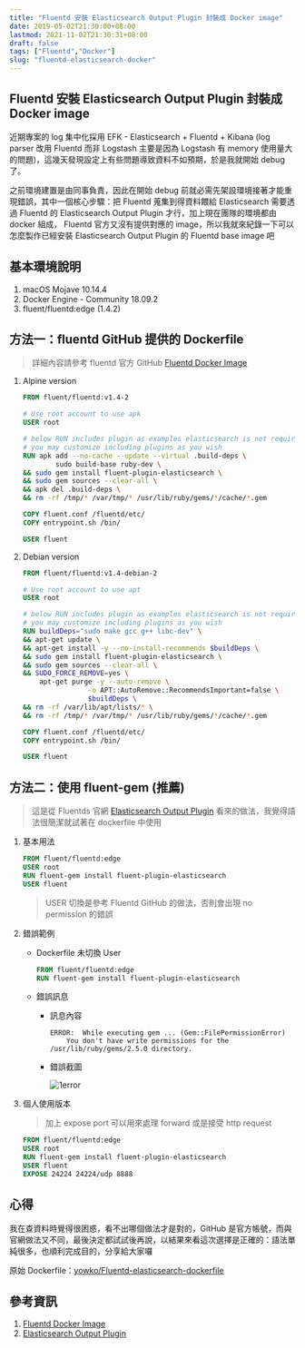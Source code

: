```yaml
---
title: "Fluentd 安裝 Elasticsearch Output Plugin 封裝成 Docker image"
date: 2019-05-02T21:30:00+08:00
lastmod: 2021-11-02T21:30:31+08:00
draft: false
tags: ["Fluentd","Docker"]
slug: "fluentd-elasticsearch-docker"
---
```

## Fluentd 安裝 Elasticsearch Output Plugin 封裝成 Docker image

近期專案的 log 集中化採用 EFK - Elasticsearch + Fluentd + Kibana (log parser 改用 Fluentd 而非 Logstash 主要是因為 Logstash 有 memory 使用量大的問題)，這幾天發現設定上有些問題導致資料不如預期，於是我就開始 debug 了。

之前環境建置是由同事負責，因此在開始 debug 前就必需先架設環境接著才能重現錯誤，其中一個核心步驟：把 Fluentd 蒐集到得資料餵給 Elasticsearch 需要透過 Fluentd 的 Elasticsearch Output Plugin 才行，加上現在團隊的環境都由 docker 組成， Fluentd 官方又沒有提供對應的 image，所以我就來紀錄一下可以怎麼製作已經安裝 Elasticsearch Output Plugin 的 Fluentd base image 吧

## 基本環境說明

1. macOS Mojave 10.14.4
2. Docker Engine - Community 18.09.2
3. fluent/fluentd:edge (1.4.2)

## 方法一：fluentd GitHub 提供的 Dockerfile

> 詳細內容請參考 fluentd 官方 GitHub [Fluentd Docker Image](https://github.com/fluent/fluentd-docker-image#3-customize-dockerfile-to-install-plugins-optional)

1. Alpine version

    ```dockerfile
    FROM fluent/fluentd:v1.4-2

    # Use root account to use apk
    USER root

    # below RUN includes plugin as examples elasticsearch is not required
    # you may customize including plugins as you wish
    RUN apk add --no-cache --update --virtual .build-deps \
            sudo build-base ruby-dev \
    && sudo gem install fluent-plugin-elasticsearch \
    && sudo gem sources --clear-all \
    && apk del .build-deps \
    && rm -rf /tmp/* /var/tmp/* /usr/lib/ruby/gems/*/cache/*.gem

    COPY fluent.conf /fluentd/etc/
    COPY entrypoint.sh /bin/

    USER fluent
    ```

2. Debian version

    ```dockerfile
    FROM fluent/fluentd:v1.4-debian-2

    # Use root account to use apt
    USER root

    # below RUN includes plugin as examples elasticsearch is not required
    # you may customize including plugins as you wish
    RUN buildDeps="sudo make gcc g++ libc-dev" \
    && apt-get update \
    && apt-get install -y --no-install-recommends $buildDeps \
    && sudo gem install fluent-plugin-elasticsearch \
    && sudo gem sources --clear-all \
    && SUDO_FORCE_REMOVE=yes \
        apt-get purge -y --auto-remove \
                    -o APT::AutoRemove::RecommendsImportant=false \
                    $buildDeps \
    && rm -rf /var/lib/apt/lists/* \
    && rm -rf /tmp/* /var/tmp/* /usr/lib/ruby/gems/*/cache/*.gem

    COPY fluent.conf /fluentd/etc/
    COPY entrypoint.sh /bin/

    USER fluent
    ```

## 方法二：使用 fluent-gem (推薦)

> 這是從 Fluentds 官網 [Elasticsearch Output Plugin](https://docs.fluentd.org/v1.0/articles/out_elasticsearch) 看來的做法，我覺得語法很簡潔就試著在 dockerfile 中使用

1. 基本用法

    ```dockerfile
    FROM fluent/fluentd:edge
    USER root
    RUN fluent-gem install fluent-plugin-elasticsearch
    USER fluent
    ```

    > USER 切換是參考 Fluentd GitHub 的做法，否則會出現 no permission 的錯誤

2. 錯誤範例

    - Dockerfile 未切換 User

        ```dockerfile
        FROM fluent/fluentd:edge
        RUN fluent-gem install fluent-plugin-elasticsearch
        ```

    - 錯誤訊息

        - 訊息內容

            ```log
            ERROR:  While executing gem ... (Gem::FilePermissionError)
                You don't have write permissions for the /usr/lib/ruby/gems/2.5.0 directory.
            ```

        - 錯誤截圖

            ![1error](https://user-images.githubusercontent.com/3851540/57087241-3797d300-6d32-11e9-82bc-c139aeab8539.png)

3. 個人使用版本

    > 加上 expose port 可以用來處理 forward 或是接受 http request

    ```dockerfile
    FROM fluent/fluentd:edge
    USER root
    RUN fluent-gem install fluent-plugin-elasticsearch
    USER fluent
    EXPOSE 24224 24224/udp 8888 
    ```

## 心得

我在查資料時覺得很困惑，看不出哪個做法才是對的，GitHub 是官方帳號，而與官網做法又不同，最後決定都試試後再說，以結果來看這次選擇是正確的：語法單純很多，也順利完成目的，分享給大家囉

原始 Dockerfile：[yowko/Fluentd-elasticsearch-dockerfile](https://github.com/yowko/Fluentd-elasticsearch-dockerfile)

## 參考資訊

1. [Fluentd Docker Image](https://github.com/fluent/fluentd-docker-image#3-customize-dockerfile-to-install-plugins-optional)
2. [Elasticsearch Output Plugin](https://docs.fluentd.org/v1.0/articles/out_elasticsearch)
